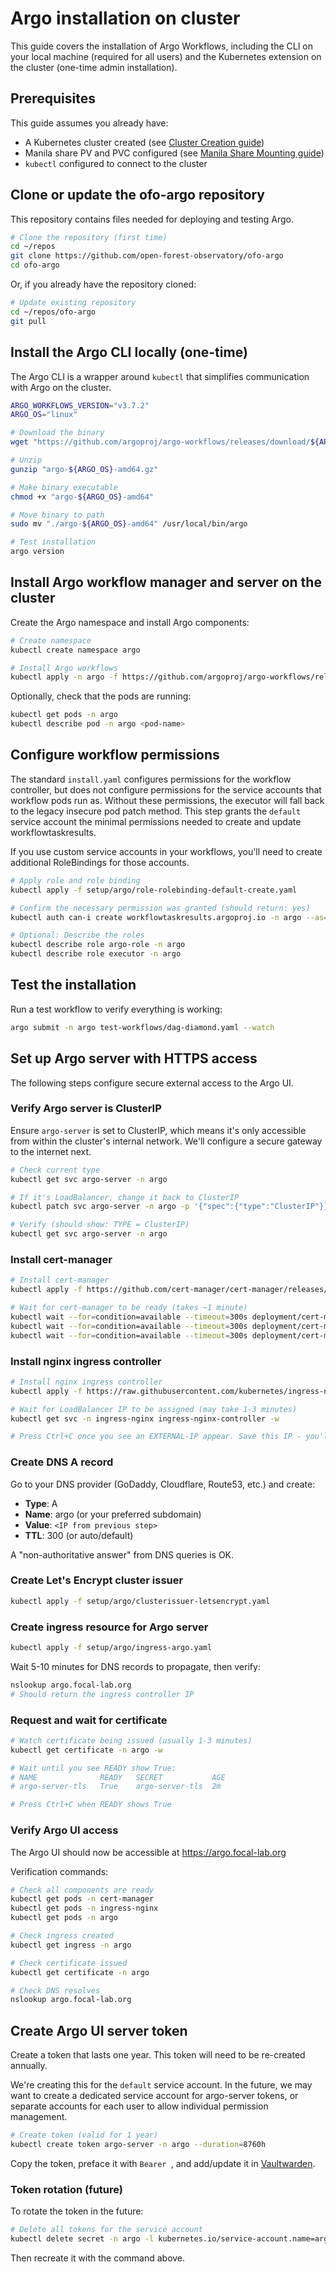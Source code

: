 # Argo installation on cluster

This guide covers the installation of Argo Workflows, including the CLI on your local machine (required for all users) and the Kubernetes extension on the cluster (one-time admin installation).

## Prerequisites

This guide assumes you already have:

- A Kubernetes cluster created (see [Cluster Creation guide](cluster-creation-and-resizing.md))
- Manila share PV and PVC configured (see [Manila Share Mounting guide](manila-share-mounting.md))
- `kubectl` configured to connect to the cluster

## Clone or update the ofo-argo repository

This repository contains files needed for deploying and testing Argo.

```bash
# Clone the repository (first time)
cd ~/repos
git clone https://github.com/open-forest-observatory/ofo-argo
cd ofo-argo
```

Or, if you already have the repository cloned:

```bash
# Update existing repository
cd ~/repos/ofo-argo
git pull
```

## Install the Argo CLI locally (one-time)

The Argo CLI is a wrapper around `kubectl` that simplifies communication with Argo on the cluster.

```bash
ARGO_WORKFLOWS_VERSION="v3.7.2"
ARGO_OS="linux"

# Download the binary
wget "https://github.com/argoproj/argo-workflows/releases/download/${ARGO_WORKFLOWS_VERSION}/argo-${ARGO_OS}-amd64.gz"

# Unzip
gunzip "argo-${ARGO_OS}-amd64.gz"

# Make binary executable
chmod +x "argo-${ARGO_OS}-amd64"

# Move binary to path
sudo mv "./argo-${ARGO_OS}-amd64" /usr/local/bin/argo

# Test installation
argo version
```

## Install Argo workflow manager and server on the cluster

Create the Argo namespace and install Argo components:

```bash
# Create namespace
kubectl create namespace argo

# Install Argo workflows
kubectl apply -n argo -f https://github.com/argoproj/argo-workflows/releases/download/${ARGO_WORKFLOWS_VERSION}/install.yaml
```

Optionally, check that the pods are running:

```bash
kubectl get pods -n argo
kubectl describe pod -n argo <pod-name>
```

## Configure workflow permissions

The standard `install.yaml` configures permissions for the workflow controller, but does not configure permissions for the service accounts that workflow pods run as. Without these permissions, the executor will fall back to the legacy insecure pod patch method. This step grants the `default` service account the minimal permissions needed to create and update workflowtaskresults.

If you use custom service accounts in your workflows, you'll need to create additional RoleBindings for those accounts.

```bash
# Apply role and role binding
kubectl apply -f setup/argo/role-rolebinding-default-create.yaml

# Confirm the necessary permission was granted (should return: yes)
kubectl auth can-i create workflowtaskresults.argoproj.io -n argo --as=system:serviceaccount:argo:default

# Optional: Describe the roles
kubectl describe role argo-role -n argo
kubectl describe role executor -n argo
```

## Test the installation

Run a test workflow to verify everything is working:

```bash
argo submit -n argo test-workflows/dag-diamond.yaml --watch
```

## Set up Argo server with HTTPS access

The following steps configure secure external access to the Argo UI.

### Verify Argo server is ClusterIP

Ensure `argo-server` is set to ClusterIP, which means it's only accessible from within the cluster's internal network. We'll configure a secure gateway to the internet next.

```bash
# Check current type
kubectl get svc argo-server -n argo

# If it's LoadBalancer, change it back to ClusterIP
kubectl patch svc argo-server -n argo -p '{"spec":{"type":"ClusterIP"}}'

# Verify (should show: TYPE = ClusterIP)
kubectl get svc argo-server -n argo
```

### Install cert-manager

```bash
# Install cert-manager
kubectl apply -f https://github.com/cert-manager/cert-manager/releases/download/v1.13.0/cert-manager.yaml

# Wait for cert-manager to be ready (takes ~1 minute)
kubectl wait --for=condition=available --timeout=300s deployment/cert-manager -n cert-manager
kubectl wait --for=condition=available --timeout=300s deployment/cert-manager-webhook -n cert-manager
kubectl wait --for=condition=available --timeout=300s deployment/cert-manager-cainjector -n cert-manager
```

### Install nginx ingress controller

```bash
# Install nginx ingress controller
kubectl apply -f https://raw.githubusercontent.com/kubernetes/ingress-nginx/controller-v1.8.1/deploy/static/provider/cloud/deploy.yaml

# Wait for LoadBalancer IP to be assigned (may take 1-3 minutes)
kubectl get svc -n ingress-nginx ingress-nginx-controller -w

# Press Ctrl+C once you see an EXTERNAL-IP appear. Save this IP - you'll need it for DNS.
```

### Create DNS A record

Go to your DNS provider (GoDaddy, Cloudflare, Route53, etc.) and create:

- **Type**: A
- **Name**: argo (or your preferred subdomain)
- **Value**: `<IP from previous step>`
- **TTL**: 300 (or auto/default)

A "non-authoritative answer" from DNS queries is OK.

### Create Let's Encrypt cluster issuer

```bash
kubectl apply -f setup/argo/clusterissuer-letsencrypt.yaml
```

### Create ingress resource for Argo server

```bash
kubectl apply -f setup/argo/ingress-argo.yaml
```

Wait 5-10 minutes for DNS records to propagate, then verify:

```bash
nslookup argo.focal-lab.org
# Should return the ingress controller IP
```

### Request and wait for certificate

```bash
# Watch certificate being issued (usually 1-3 minutes)
kubectl get certificate -n argo -w

# Wait until you see READY show True:
# NAME              READY   SECRET           AGE
# argo-server-tls   True    argo-server-tls  2m

# Press Ctrl+C when READY shows True
```

### Verify Argo UI access

The Argo UI should now be accessible at https://argo.focal-lab.org

Verification commands:

```bash
# Check all components are ready
kubectl get pods -n cert-manager
kubectl get pods -n ingress-nginx
kubectl get pods -n argo

# Check ingress created
kubectl get ingress -n argo

# Check certificate issued
kubectl get certificate -n argo

# Check DNS resolves
nslookup argo.focal-lab.org
```

## Create Argo UI server token

Create a token that lasts one year. This token will need to be re-created annually.

We're creating this for the `default` service account. In the future, we may want to create a dedicated service account for argo-server tokens, or separate accounts for each user to allow individual permission management.

```bash
# Create token (valid for 1 year)
kubectl create token argo-server -n argo --duration=8760h
```

Copy the token, preface it with `Bearer `, and add/update it in [Vaultwarden](http://vault.focal-lab.org).

### Token rotation (future)

To rotate the token in the future:

```bash
# Delete all tokens for the service account
kubectl delete secret -n argo -l kubernetes.io/service-account.name=argo-server
```

Then recreate it with the command above.
